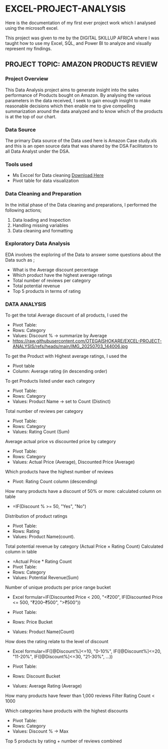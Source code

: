 # EXCEL-PROJECT-ANALYSIS
Here is the documentation of my first ever project work which I analysed using the microsoft excel.

This project was given to me by the DIGITAL SKILLUP AFRICA where I was taught how to use my Excel, SQL, and Power BI  to analyze and visually represent my findings.

## PROJECT TOPIC: AMAZON PRODUCTS REVIEW

### Project Overview
This Data Analysis project aims to generate insight into the sales performance of Products bought on Amazon. By analysing the various parameters in the data received, I seek to gain enough insight to make reasonable decisions which then enable me to give compelling summarization around the data analyzed and to know which of the products is at the top of our chart.

### Data Source
The primary Data source of the Data used here is Amazon Case study.xls and this is an open source data that was shared by the DSA Facilitators to all Data Analyst under the DSA.

### Tools used
- Ms Exccel for Data cleaning [Download Here](https://www.microsoft.com)
- Pivot table for data visualization

### Data Cleaning and Preparation
In the initial phase of the Data cleaning and preparations, I performed the following actions;
1. Data loading and Inspection
2. Handling missing variables
3. Data cleaning and formatting

### Exploratory Data Analysis
EDA involves the exploring of the Data to answer some questions about the Data such as ;
- What is the Average discount percentage
- Which product have the highest average ratings
- Total number of reviews per category
- Total potential revenue
- Top 5 products in terms of rating

### DATA ANALYSIS
To get the total Average discount of all products, I used the
- Pivot Table:
- Rows: Category
- Values: Discount % → summarize by Average
- https://raw.githubusercontent.com/OTEGAISHOKARE/EXCEL-PROJECT-ANALYSIS/refs/heads/main/IMG_20250703_144006.jpg

 To get the Product with Highest average ratings, I used the
 - Pivot table
 - Column: Average rating (in descending order)

To get Products listed under each category
- Pivot Table:
- Rows: Category
- Values: Product Name → set to Count (Distinct)

Total number of reviews per category
- Pivot Table:
- Rows: Category
- Values: Rating Count (Sum)

Average actual price vs discounted price by category
- Pivot Table:
- Rows: Category
- Values: Actual Price  (Average), Discounted Price (Average)

Which products have the highest number of reviews
- Pivot: Rating Count column  (descending)

How many products have a discount of 50% or more:
calculated column on table
- =IF(Discount % >= 50, "Yes", "No")

Distribution of product ratings
- Pivot Table:
- Rows: Rating 
- Values: Product Name(count).  

Total potential revenue by category (Actual Price × Rating Count)
Calculated column in table
- =Actual Price * Rating Count
- Pivot Table:
- Rows: Category
- Values: Potential Revenue(Sum)

Number of unique products per price range bucket
- Excel formular=IF(Discounted Price < 200, "<₹200",
   IF(Discounted Price <= 500, "₹200–₹500", ">₹500"))

- Pivot Table:
- Rows: Price Bucket
- Values: Product Name(Count)

How does the rating relate to the level of discount
- Excel formular=IF([@Discount%]<=10, "0-10%",
  IF([@Discount%]<=20, "11-20%",
  IF([@Discount%]<=30, "21-30%", ...))

- Pivot Table:
- Rows: Discount Bucket
- Values: Average Rating (Average)

How many products have fewer than 1,000 reviews
Filter Rating Count < 1000

Which categories have products with the highest discounts
- Pivot Table:
- Rows: Category
- Values: Discount % → Max

Top 5 products by rating + number of reviews combined
